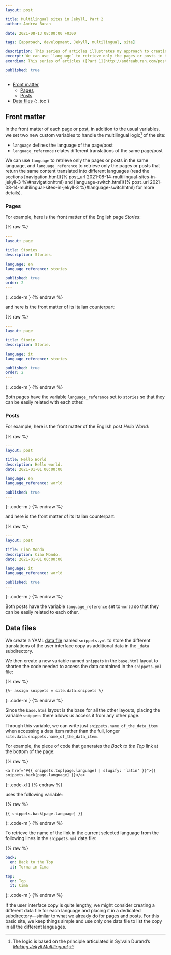 ```yaml
---
layout: post

title: Multilingual sites in Jekyll, Part 2
author: Andrea Buran

date: 2021-08-13 08:00:00 +0300

tags: [approach, development, Jekyll, multilingual, site]

description: This series of articles illustrates my approach to creating a multilingual site in Jekyll.
excerpt: We can use `language` to retrieve only the pages or posts in the same language, and `language_reference` to retrieve only the pages or posts that return the same content translated in different languages.
exordium: This series of articles ([Part 1](http://andreaburan.com/post/multilingual-sites-in-jekyll.html), [Part 2](http://andreaburan.com/post/multilingual-sites-in-jekyll-2.html), [Part 3](http://andreaburan.com/post/multilingual-sites-in-jekyll-3.html), [Part 4](http://andreaburan.com/post/multilingual-sites-in-jekyll-4.html)) and this [basic *GitHub Pages* site](https://ranbureand.github.io/multilingual-experiment/) illustrate my approach to creating a multilingual site in *[Jekyll](https://jekyllrb.com/ "Jekyll")*.

published: true
---
```


+ [Front matter](#front-matter)
  + [Pages](#pages)
  + [Posts](#posts)
+ [Data files](#data-files)
{: .toc }

## Front matter

In the front matter of each page or post, in addition to the usual variables, we set two new custom variables to handle the multilingual logic[^logic] of the site:

+ `language` defines the language of the page/post
+ `language_reference` relates different translations of the same page/post

We can use `language` to retrieve only the pages or posts in the same language, and `language_reference` to retrieve only the pages or posts that return the same content translated into different languages (read the sections [navigation.html]({% post_url 2021-08-14-multilingual-sites-in-jekyll-3 %}#navigationhtml) and [language-switch.html]({% post_url 2021-08-14-multilingual-sites-in-jekyll-3 %}#language-switchhtml) for more details).

### Pages

For example, here is the front matter of the English page *Stories*:

{% raw %}
``` yaml
---
layout: page

title: Stories
description: Stories.

language: en
language_reference: stories

published: true
order: 2
---
```
{: .code-m }
{% endraw %}

and here is the front matter of its Italian counterpart:

{% raw %}
``` yaml
---
layout: page

title: Storie
description: Storie.

language: it
language_reference: stories

published: true
order: 2
---
```
{: .code-m }
{% endraw %}

Both pages have the variable `language_reference` set to `stories` so that they can be easily related with each other.

### Posts

For example, here is the front matter of the English post *Hello World*:

{% raw %}
``` yaml
---
layout: post

title: Hello World
description: Hello world.
date: 2021-01-01 00:00:00

language: en
language_reference: world

published: true
---
```
{: .code-m }
{% endraw %}

and here is the front matter of its Italian counterpart:

{% raw %}
``` yaml
---
layout: post

title: Ciao Mondo
description: Ciao Mondo.
date: 2021-01-01 00:00:00

language: it
language_reference: world

published: true
---
```
{: .code-m }
{% endraw %}

Both posts have the variable `language_reference` set to `world` so that they can be easily related to each other.

## Data files

We create a YAML [data file](https://jekyllrb.com/docs/datafiles/ "Data Files") named `snippets.yml` to store the different translations of the user interface copy as additional data in the `_data` subdirectory.

We then create a new variable named `snippets` in the `base.html` layout to shorten the code needed to access the data contained in the `snippets.yml` file:

{% raw %}
``` liquid
{%- assign snippets = site.data.snippets %}
```
{: .code-m }
{% endraw %}

Since the `base.html` layout is the base for all the other layouts, placing the variable `snippets` there allows us access it from any other page.

Through this variable, we can write just `snippets.name_of_the_data_item` when accessing a data item rather than the full, longer `site.data.snippets.name_of_the_data_item`.

For example, the piece of code that generates the *Back to the Top* link at the bottom of the page:

{% raw %}
``` liquid
<a href="#{{ snippets.top[page.language] | slugify: 'latin' }}">{{ snippets.back[page.language] }}</a>
```
{: .code-xl }
{% endraw %}

uses the following variable:

{% raw %}
``` liquid
{{ snippets.back[page.language] }}
```
{: .code-m }
{% endraw %}

To retrieve the name of the link in the current selected language from the following lines in the `snippets.yml` data file:

{% raw %}
``` yaml
back:
  en: Back to the Top
  it: Torna in Cima

top:
  en: Top
  it: Cima
```
{: .code-m }
{% endraw %}

If the user interface copy is quite lengthy, we might consider creating a different data file for each language and placing it in a dedicated subdirectory—similar to what we already do for pages and posts. For this basic site, we keep things simple and use only one data file to list the copy in all the different languages.

[^logic]:
    The logic is based on the principle articulated in Sylvain Durand’s *[Making Jekyll Multilingual](https://sylvaindurand.org/making-jekyll-multilingual/#principle "Making Jekyll
Multilingual")*.
